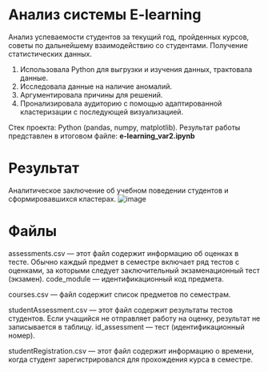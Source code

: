 # Анализ системы E-learning

Анализ успеваемости студентов за текущий год, пройденных курсов, советы по дальнейшему взаимодействию со студентами. Получение статистических данных.

1) Использовала Python для выгрузки и изучения данных, трактовала данные.
2) Исследовала данные на наличие аномалий.
3) Аргументировала причины для решений.
4) Пронализировала аудиторию с помощью адаптированной кластеризации c последующей визуализацией.

Стек проекта: Python (pandas, numpy, matplotlib).
Результат работы представлен в итоговом файле: **e-learning_var2.ipynb**

# Результат
Аналитическое заключение об учебном поведении студентов и сформировавшихся кластерах.
![image](https://github.com/octantus/E-learning-EDA/assets/65022781/992202ae-596f-4ca5-bbef-40274442445c)


# Файлы

assessments.csv — этот файл содержит информацию об оценках в тесте. Обычно каждый предмет в семестре включает ряд тестов с оценками, за которыми следует заключительный экзаменационный тест (экзамен).
code_module — идентификационный код предмета.

courses.csv — файл содержит список предметов по семестрам.

studentAssessment.csv — этот файл содержит результаты тестов студентов. Если учащийся не отправляет работу на оценку, результат не записывается в таблицу.
id_assessment — тест (идентификационный номер).

studentRegistration.csv — этот файл содержит информацию о времени, когда студент зарегистрировался для прохождения курса в семестре.
